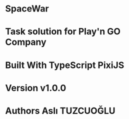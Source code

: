 # SpaceWar

#  Task solution for Play'n GO Company


#  Built With TypeScript PixiJS 

#  Version v1.0.0

# Authors Aslı TUZCUOĞLU

